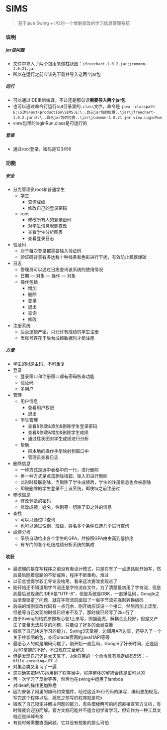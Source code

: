 # SIMS
> 基于java Swing + I/O的一个增删查改的学习信息管理系统
### 说明
##### jar包问题
* 文件中导入了两个包用来做柱状图：`jfreechart-1.0.2.jar;jcommon-1.0.21.jar`
* 所以在运行之前应该先下载并导入这两个jar包
##### 运行
* 可以通过IDE重新编译，不过还是那句话**需要导入两个jar包**
* 也可以通过命令行运行out目录里的`.class`文件，命令是 `java -classpath E:\SIMS\out\production\SIMS;E:\..自己jar包的位置..\jar\jfreechart-1.0.2.jar;E:\..自己jar包的位置..\jar\jcommon-1.0.21.jar view.LoginRun`
* view包里的loginRun.class是可运行的
##### 登录
* 通过root登录，密码是123456

### 功能

##### 安全
* 分为管理员root和普通学生
  * 学生
    * 查询成绩
    * 修改自己的登录密码
  * root
    * 修改所有人的登录密码
    * 对学生信息增删查改
    * 查看学生分析图表
    * 查看登录日志
* 验证码
    * 对于每次登录都需要输入验证码
    * 验证码背景有多达数十种线条和色彩进行干扰，有效防止机器爆破
* 日志
    * 管理员可以通过日志查询该系统的使用情况
    * 日期 — 对象 — 操作 — 对象
    * 操作包括
      * 增加
      * 删除
      * 登录
      * 退出
      * 查询
      * 修改
* 注册系统
    * 后台逻辑严密，只允许有成绩的学生注册
    * 当账号存在于后台成绩数据时才能注册
##### 方便
* 学生的Id是主码，不可重复
* 登录
  * 登录窗口和注册窗口都有密码核查功能
  * 验证码
  * 多用户
* 管理
  * 用户信息
    * 查看用户权限
    * 退出
  * 学生管理
    * 查看&修改&添加&删除学生登录密码
    * 查看&修改&增加&删除学生成绩
    * 通过柱状图对学生成绩进行分析
  * 帮助
    * 把本地的操作手册映射到窗口中
    * 管理员查看日志
* 删除信息
  * 一种方式是选中表格中的一行，进行删除
  * 另一种方式是点击删除按钮，输入ID进行删除
  * 此时时级联删除，当删除了学生成绩后，学生的注册信息也会被删除
  * 即被删除的学生登录不上该系统，即使ta之前注册过
* 修改信息
  * 修改登录的密码
  * 修改成绩，姓名，性别等一切除了ID之外的信息
* 查找
  * 可以只通过ID查询
  * 也可以通过性别，班级，姓名多个条件任选几个进行查询
* 成绩分析
  * 系统自动给出各个学生的GPA，并按照GPA由由高到低排序
  * 有专门的各个班级成绩分析系统的集成
  

#### 收获
- 最遗憾的是在写程序之前没有看设计模式，只是在有了一点思路就开始写，然后最后随着思路的不断成熟，程序不断重构，难过
- 以前总觉得学软工导论没啥用，看来这次要改变观点了
- 刚开始还不知道用字节流还是字符流存文件，为了清楚最初用了字符流，但是到最后发现我的IDEA是“UTF-8”，但是系统是GBK，一直爆乱码，Google之后渐渐锁定了问题，就在字符流前面加了一层字节流先强制转换编码
- 后端的增删查改代码有一点冗余，刚开始应该设一个接口，然后再加上泛型，但是等自己发现的时候已经来不及了，那时候已经写了2k+行了
- 由于Swing的格式参照核心卷1上来写，照猫画虎，解耦合比较好，但是又产生了变量无法共享的问题，只能设了好多的全局变量
- 锻炼了自己快速学习的能力，Swing3天掌握，边调用API边查，还导入了一个关于柱状图的包，查阅oracle官网的java11API等等
- 最恶心人的就是编码问题了，刚开始一直乱码，Google了好长时间，还是因为I/O掌握的不好，不过现在完全解决
- 但是发现自己还是太天真了，Jdk自带的一个命令具有规定编码555：`-Dfile.encoding=UTF-8`
- 对集合类又复习了一遍
- 这次确实把MVC运用到了程序当中，程序整体的解耦合还是蛮可以的
- 再一次学习了反射等等，然后也在swing中运用了lambda
- 对idea的操作更加熟悉
- 因为安装了阿里的编码约束插件，经过这近3k行代码的编写，编码更加规范，写完这个程序以后，感觉之前写的程序就是坨x
- 锻炼了自己锁定并解决问题的能力，有些模棱两可的问题直接查官方文档，有时候就会迎刃而解。官方文档可能并不适合初学者学习，但它作为一种工具文档还是绰绰有余
- 有些时候需要直面问题，它并没有想象的那么可怕


